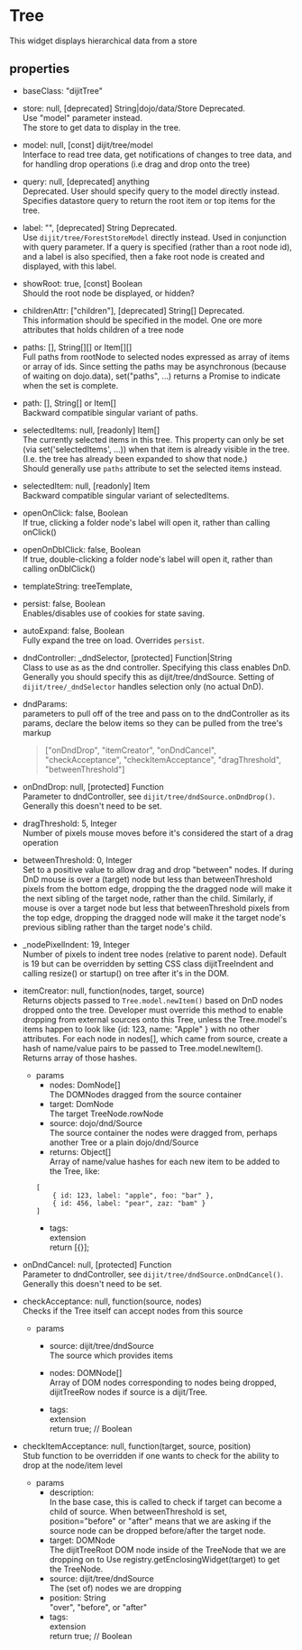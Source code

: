 # Tree
This widget displays hierarchical data from a store

## properties
* baseClass: "dijitTree"  

* store: null, [deprecated] String|dojo/data/Store Deprecated.  
Use "model" parameter instead.  
The store to get data to display in the tree.  

* model: null, [const] dijit/tree/model  
Interface to read tree data, get notifications of changes to tree data, and for handling drop operations (i.e drag and drop onto the tree)

* query: null, [deprecated] anything  
Deprecated.  User should specify query to the model directly instead. Specifies datastore query to return the root item or top items for the tree.  

* label: "", [deprecated] String Deprecated.  
Use `dijit/tree/ForestStoreModel` directly instead. 
Used in conjunction with query parameter. If a query is specified (rather than a root node id), and a label is also specified, then a fake root node is created and displayed, with this label.

* showRoot: true, [const] Boolean  
Should the root node be displayed, or hidden?  

* childrenAttr: ["children"], [deprecated] String[] Deprecated.  
This information should be specified in the model. One ore more attributes that holds children of a tree node  

* paths: [], String[][] or Item[][]  
Full paths from rootNode to selected nodes expressed as array of items or array of ids. Since setting the paths may be asynchronous (because of waiting on dojo.data), set("paths", ...) returns a Promise to indicate when the set is complete.  

* path: [], String[] or Item[]  
Backward compatible singular variant of paths.  

* selectedItems: null, [readonly] Item[]  
The currently selected items in this tree. This property can only be set (via set('selectedItems', ...)) when that item is already visible in the tree.   (I.e. the tree has already been expanded to show that node.)  
Should generally use `paths` attribute to set the selected items instead.  

* selectedItem: null, [readonly] Item  
Backward compatible singular variant of selectedItems.  

* openOnClick: false, Boolean  
If true, clicking a folder node's label will open it, rather than calling onClick()  

* openOnDblClick: false, Boolean  
If true, double-clicking a folder node's label will open it, rather than calling onDblClick()  

* templateString: treeTemplate,

* persist: false, Boolean  
Enables/disables use of cookies for state saving.  

* autoExpand: false, Boolean  
Fully expand the tree on load.   Overrides `persist`.  

* dndController: _dndSelector, [protected] Function|String  
Class to use as as the dnd controller.  Specifying this class enables DnD. Generally you should specify this as dijit/tree/dndSource. Setting of `dijit/tree/_dndSelector` handles selection only (no actual DnD).  

* dndParams:  
parameters to pull off of the tree and pass on to the dndController as its params, declare the below items so they can be pulled from the tree's markup
  > ["onDndDrop", "itemCreator", "onDndCancel", "checkAcceptance", "checkItemAcceptance", "dragThreshold", "betweenThreshold"]  


* onDndDrop: null, [protected] Function  
Parameter to dndController, see `dijit/tree/dndSource.onDndDrop()`. Generally this doesn't need to be set.  

* dragThreshold: 5, Integer  
Number of pixels mouse moves before it's considered the start of a drag operation  

* betweenThreshold: 0, Integer  
Set to a positive value to allow drag and drop "between" nodes. 
If during DnD mouse is over a (target) node but less than betweenThreshold pixels from the bottom edge, dropping the the dragged node will make it the next sibling of the target node, rather than the child. 
Similarly, if mouse is over a target node but less that betweenThreshold pixels from the top edge, dropping the dragged node will make it the target node's previous sibling rather than the target node's child.  

* _nodePixelIndent: 19, Integer  
Number of pixels to indent tree nodes (relative to parent node). Default is 19 but can be overridden by setting CSS class dijitTreeIndent and calling resize() or startup() on tree after it's in the DOM. 

* itemCreator: null, function(nodes, target, source)  
Returns objects passed to `Tree.model.newItem()` based on DnD nodes dropped onto the tree.   Developer must override this method to enable dropping from external sources onto this Tree, unless the Tree.model's items happen to look like {id: 123, name: "Apple" } with no other attributes. 
For each node in nodes[], which came from source, create a hash of name/value pairs to be passed to Tree.model.newItem().  Returns array of those hashes. 
 
    * params
        * nodes: DomNode[]  
        The DOMNodes dragged from the source container  
        * target: DomNode  
        The target TreeNode.rowNode  
        * source: dojo/dnd/Source  
        The source container the nodes were dragged from, perhaps another Tree or a plain dojo/dnd/Source  
        * returns: Object[]  
        Array of name/value hashes for each new item to be added to the Tree, like:  
        ```
        [  
            { id: 123, label: "apple", foo: "bar" },  
            { id: 456, label: "pear", zaz: "bam" }  
        ]
        ```
        * tags:  
        extension  
        return [{}];

* onDndCancel: null, [protected] Function  
Parameter to dndController, see `dijit/tree/dndSource.onDndCancel()`. Generally this doesn't need to be set.  

* checkAcceptance: null, function(source, nodes)  
Checks if the Tree itself can accept nodes from this source 
    * params
        * source: dijit/tree/dndSource  
        The source which provides items  

        * nodes: DOMNode[]  
        Array of DOM nodes corresponding to nodes being dropped, dijitTreeRow nodes if source is a dijit/Tree.  
        * tags:  
        extension  
            return true;    // Boolean

* checkItemAcceptance: null, function(target, source, position)  
Stub function to be overridden if one wants to check for the ability to drop at the node/item level 
    * params
        * description:  
        In the base case, this is called to check if target can become a child of source. When betweenThreshold is set, position="before" or "after" means that we are asking if the source node can be dropped before/after the target node.  
        * target: DOMNode  
        The dijitTreeRoot DOM node inside of the TreeNode that we are dropping on to Use registry.getEnclosingWidget(target) to get the TreeNode.  
        * source: dijit/tree/dndSource  
        The (set of) nodes we are dropping  
        * position: String  
        "over", "before", or "after"  
        * tags:  
        extension  
        return true;    // Boolean